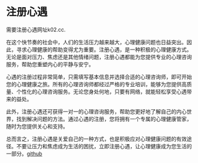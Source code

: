 # 注册心遇

需要注册心遇网址k02.cc. 

在这个快节奏的社会中，人们的生活压力越来越大，心理健康问题也日益突出。因此，寻求心理健康的帮助变得尤为重要。注册心遇，是一种积极的心理健康方式。无论是面对压力、焦虑还是其他情绪问题，注册心遇都能为您提供专业的心理咨询服务，帮助您重塑内心的平静与安宁。

心遇的注册过程非常简单，只需填写基本信息并选择合适的心理咨询师，即可开始您的心理健康之旅。所有的心理咨询师都经过严格的专业培训，能够为您提供高质量、个性化的心理咨询服务。无论您身处何地，只要有网络，就能轻松享受心遇带来的益处。

此外，注册心遇还可获得一对一的心理咨询服务，帮助您更好地了解自己的内心世界，找到解决问题的方法。通过心遇的注册，您将拥有一个专属的心理健康管家，随时为您提供关心和支持。

总而言之，注册心遇是关爱自己的一种方式，也是积极应对心理健康问题的有效途径。不要让压力和焦虑成为生活的困扰，立即注册心遇，让心理健康成为您生活的一部分。[github](https://github.com)